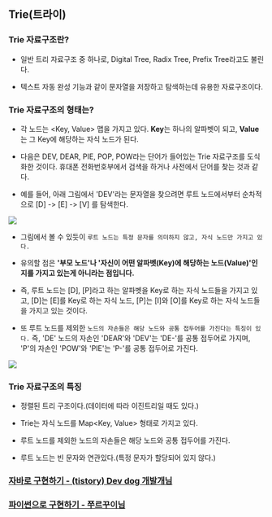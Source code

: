 ## Trie(트라이)

### Trie 자료구조란?

- 일반 트리 자료구조 중 하나로, Digital Tree, Radix Tree, Prefix Tree라고도 불린다.

- 텍스트 자동 완성 기능과 같이 문자열을 저장하고 탐색하는데 유용한 자료구조이다.



### Trie 자료구조의 형태는?

- 각 노드는 <Key, Value> 맵을 가지고 있다. **Key**는 하나의 알파벳이 되고, **Value**는 그 Key에 해당하는 자식 노드가 된다. 

- 다음은 DEV, DEAR, PIE, POP, POW라는 단어가 들어있는 Trie 자료구조를 도식화한 것이다. 휴대폰 전화번호부에서 검색을 하거나 사전에서 단어를 찾는 것과 같다.

- 예를 들어, 아래 그림에서 'DEV'라는 문자열을 찾으려면 루트 노드에서부터 순차적으로 [D] -> [E] -> [V] 를 탐색한다.




<img src="https://woovictory.github.io/img/trie_sample.png" />



- 그림에서 볼 수 있듯이 `루트 노드는 특정 문자를 의미하지 않고, 자식 노드만 가지고 있다.`
- 유의할 점은 **'부모 노드'나 '자신이 어떤 알파벳(Key)에 해당하는 노드(Value)'인지를 가지고 있는게 아니라는 점입니다.**





- 즉, 루트 노드는 [D], [P]라고 하는 알파벳을 Key로 하는 자식 노드들을 가지고 있고, [D]는 [E]를 Key로 하는 자식 노드, [P]는 [I]와 [O]를 Key로 하는 자식 노드들을 가지고 있는 것이다.

- 또 루트 노드를 제외한 `노드의 자손들은 해당 노드와 공통 접두어를 가진다는 특징이 있다.` 즉, 'DE' 노드의 자손인 'DEAR'와 'DEV'는 'DE-'를 공통 접두어로 가지며, 'P'의 자손인 'POW'와 'PIE'는 'P-'를 공통 접두어로 가진다.



<img src="https://woovictory.github.io/img/trie_sample2.png"/>



### Trie 자료구조의 특징

-  정렬된 트리 구조이다.(데이터에 따라 이진트리일 때도 있다.)

- Trie는 자식 노드를 Map<Key, Value> 형태로 가지고 있다.

- 루트 노드를 제외한 노드의 자손들은 해당 노드와 공통 접두어를 가진다.

- 루트 노드는 빈 문자와 연관있다.(특정 문자가 할당되어 있지 않다.)



### [자바로 구현하기 - (tistory) Dev dog 개발개님](https://the-dev.tistory.com/3)
### [파이썬으로 구현하기 - 쭈르꾸이님](https://blog.ilkyu.kr/entry/%ED%8C%8C%EC%9D%B4%EC%8D%AC%EC%97%90%EC%84%9C-Trie-%ED%8A%B8%EB%9D%BC%EC%9D%B4-%EA%B5%AC%ED%98%84%ED%95%98%EA%B8%B0?category=684084)

